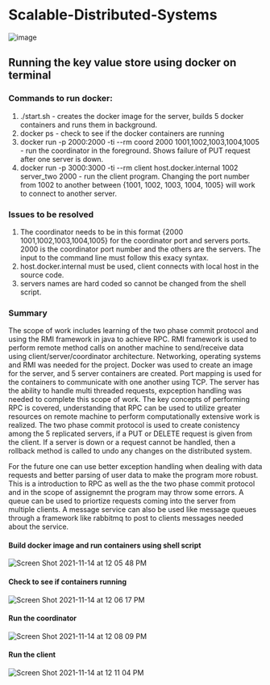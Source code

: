 # Scalable-Distributed-Systems

![image](https://user-images.githubusercontent.com/35156624/141693056-a965c550-adb5-44cd-8ae4-9099aff50325.png)

## Running the key value store using docker on terminal

### Commands to run docker:
1. ./start.sh - creates the docker image for the server, builds 5 docker containers and runs them in background. 
2. docker ps - check to see if the docker containers are running 
3. docker run -p 2000:2000 -ti --rm coord 2000 1001,1002,1003,1004,1005 - run the coordinator in the foreground. Shows failure of PUT request after one server is down.
4. docker run -p 3000:3000 -ti --rm client host.docker.internal 1002 server_two 2000 - run the client program. Changing the port number from 1002 to another between {1001, 1002, 1003, 1004, 1005} will work to connect to another server.

### Issues to be resolved 
1. The coordinator needs to be in this format {2000 1001,1002,1003,1004,1005} for the coordinator port and servers ports. 2000 is the coordinator port number and the others are the servers. The input to the command line must follow this exacy syntax. 
2. host.docker.internal must be used, client connects with local host in the source code. 
3. servers names are hard coded so cannot be changed from the shell script.

### Summary 

The scope of work includes learning of the two phase commit protocol and using the RMI framework in java to achieve RPC. RMI framework is used to perform remote method calls on another machine to send/receive data using client/server/coordinator architecture. Networking, operating systems and RMI was needed for the project. Docker was used to create an image for the server, and 5 server containers are created. Port mapping is used for the containers to communicate with one another using TCP. The server has the ability to handle multi threaded requests, expception handling was needed to complete this scope of work. The key concepts of performing RPC is covered, understanding that RPC can be used to utilize greater resources on remote machine to perform computationally extensive work is realized. The two phase commit protocol is used to create conistency among the 5 replicated servers, if a PUT or DELETE request is given from the client. If a server is down or a request cannot be handled, then a rollback method is called to undo any changes on the distributed system. 

For the future one can use better exception handling when dealing with data requests and better parsing of user data to make the program more robust. This is a introduction to RPC as well as the the two phase commit protocol and in the scope of assignemnt the program may throw some errors. A queue can be used to priortize requests coming into the server from multiple clients. A message service can also be used like message queues through a framework like rabbitmq to post to clients messages needed about the service. 

#### Build docker image and run containers using shell script
![Screen Shot 2021-11-14 at 12 05 48 PM](https://user-images.githubusercontent.com/35156624/141690781-0be22900-702c-4e5b-9812-d763b52a2842.png)
#### Check to see if containers running
![Screen Shot 2021-11-14 at 12 06 17 PM](https://user-images.githubusercontent.com/35156624/141690800-8f2becc9-13b9-4894-84d4-8204693701a0.png)
#### Run the coordinator
![Screen Shot 2021-11-14 at 12 08 09 PM](https://user-images.githubusercontent.com/35156624/141690875-ead17bd7-6b01-4186-b5dc-95f09f4ecbc2.png)
#### Run the client
![Screen Shot 2021-11-14 at 12 11 04 PM](https://user-images.githubusercontent.com/35156624/141691002-7280a78f-6330-4847-96bd-7641cb83ab82.png)
